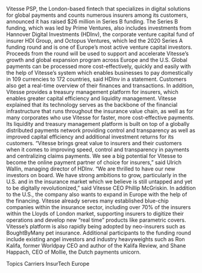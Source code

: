 Vitesse PSP, the London-based fintech that specializes in digital solutions for global payments and counts numerous insurers among its customers, announced it has raised $26 million in Series B funding.
The Series B funding, which was led by Prime Ventures, also includes investments from Hannover Digital Investments (HDInv), the corporate venture capital fund of insurer HDI Group, and Octopus Ventures, which led the 2020 Series A funding round and is one of Europe’s most active venture capital investors.
Proceeds from the round will be used to support and accelerate Vitesse’s growth and global expansion program across Europe and the U.S.
Global payments can be processed more cost-effectively, quickly and easily with the help of Vitesse’s system which enables businesses to pay domestically in 109 currencies to 172 countries, said HDInv in a statement. Customers also get a real-time overview of their finances and transactions. In addition, Vitesse provides a treasury management platform for insurers, which enables greater capital efficiency and liquidity management.
Vitesse explained that its technology serves as the backbone of the financial infrastructure that runs throughout the insurance value chain, as well as for many corporates who use Vitesse for faster, more cost-effective payments. Its liquidity and treasury management platform is built on top of a globally distributed payments network providing control and transparency as well as improved capital efficiency and additional investment returns for its customers.
“Vitesse brings great value to insurers and their customers when it comes to improving speed, control and transparency in payments and centralizing claims payments. We see a big potential for Vitesse to become the online payment partner of choice for insurers,” said Ulrich Wallin, managing director of HDInv.
“We are thrilled to have our new investors on board. We have strong ambitions to grow, particularly in the U.S. and in the insurance market which we believe is still untapped and yet to be digitally revolutionized,” said Vitesse CEO Phillip McGriskin. In addition to the U.S., the company also wants to expand in Europe with the help of the financing.
Vitesse already serves many established blue-chip companies within the insurance sector, including over 70% of the insurers within the Lloyds of London market, supporting insurers to digitize their operations and develop new “real time” products like parametric covers. Vitesse’s platform is also rapidly being adopted by neo-insurers such as BoughtByMany pet insurance.
Additional participants to the funding round include existing angel investors and industry heavyweights such as Ron Kalifa, former Worldpay CEO and author of the Kalifa Review, and Shane Happach, CEO of Mollie, the Dutch payments unicorn.

Topics
Carriers
InsurTech
Europe
